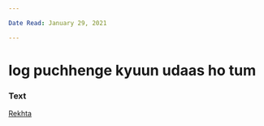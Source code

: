 ```yaml
---

Date Read: January 29, 2021

---
```


# log puchhenge kyuun udaas ho tum

### Text
[Rekhta](https://www.rekhta.org/nazms/log-puuchhenge-ibn-e-insha-nazms?lang=ur)

